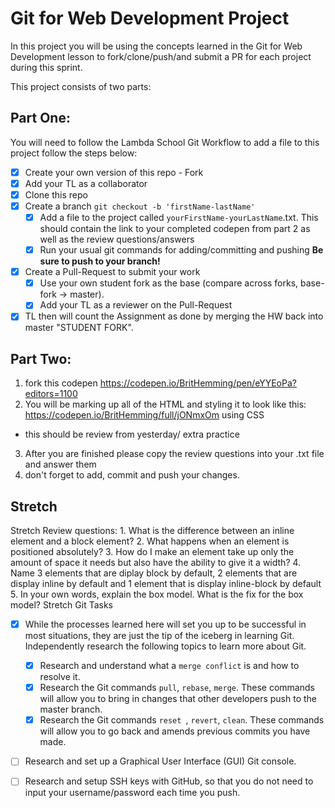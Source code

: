 # Git for Web Development Project
In this project you will be using the concepts learned in the Git for Web Development lesson to fork/clone/push/and submit a PR for each project during this sprint.

This project consists of two parts:

## Part One:
You will need to follow the Lambda School Git Workflow to add a file to this project follow the steps below:

- [X] Create your own version of this repo - Fork
- [X] Add your TL as a collaborator
- [X] Clone this repo
- [X] Create a branch `git checkout -b 'firstName-lastName'`
  - [X] Add a file to the project called `yourFirstName-yourLastName`.txt. This should contain the link to your completed codepen from part 2 as well as the review questions/answers
  - [X] Run your usual git commands for adding/committing and pushing **Be sure to push to your branch!**
- [X] Create a Pull-Request to submit your work
  - [X] Use your own student fork as the base (compare across forks, base-fork -> master).
  - [X] Add your TL as a reviewer on the Pull-Request
- [X] TL then will count the Assignment as done by merging the HW back into master "STUDENT FORK".

## Part Two:
1. fork this codepen https://codepen.io/BritHemming/pen/eYYEoPa?editors=1100
2. You will be marking up all of the HTML and styling it to look like this: https://codepen.io/BritHemming/full/jONmxOm using CSS
* this should be review from yesterday/ extra practice
3. After you are finished please copy the review questions into your .txt file and answer them
4. don't forget to add, commit and push your changes.


## Stretch
Stretch Review questions: 
    1. What is the difference between an inline element and a block element?
    2. What happens when an element is positioned absolutely? 
    3. How do I make an element take up only the amount of space it needs but also have the ability to give it a width? 
    4. Name 3 elements that are diplay block by default, 2 elements that are display inline by default and 1 element that is display inline-block by default
    5. In your own words, explain the box model. What is the fix for the box model? 
Stretch Git Tasks
- [X] While the processes learned here will set you up to be successful in most situations, they are just the tip of the iceberg in learning Git. Independently research the following topics to learn more about Git.
  - [X] Research and understand what a `merge conflict` is and how to resolve it.
  - [X] Research the Git commands `pull`, `rebase`, `merge`. These commands will allow you to bring in changes that other developers push to the master branch.
  - [X] Research the Git commands `reset `, `revert`, `clean`. These commands will allow you to go back and amends previous commits you have made.

- [ ] Research and set up a Graphical User Interface (GUI) Git console. 

- [ ] Research and setup SSH keys with GitHub, so that you do not need to input your username/password each time you push. 


